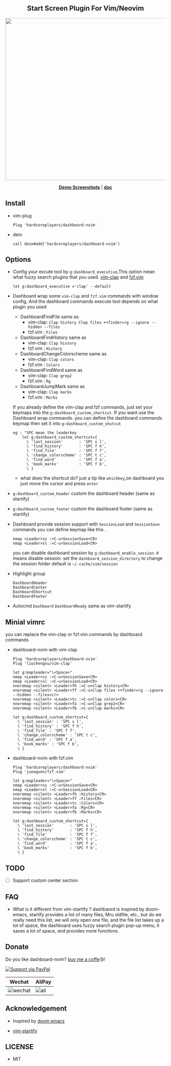 ## <div align="center"> Start Screen Plugin For Vim/Neovim </div>

<div align="center">
<img src="https://user-images.githubusercontent.com/41671631/84384273-4f71a400-ac20-11ea-8806-8052ed64f28b.png" width="704" height="507">
</div>

<p align="center">
  <b><a href="https://github.com/hardcoreplayers/dashboard-nvim/wiki">Demo Screenshots</a></b>
  |
  <b><a href="/doc/dashboard.txt">doc</a></b>
</p>

## Install

- vim-plug

  ```vim
  Plug 'hardcoreplayers/dashboard-nvim'
  ```

- dein

  ```vim
  call dein#add('hardcoreplayers/dashboard-nvim')
  ```

## Options

- Config your excute tool by `g:dashboard_executive`,This option mean what fuzzy
  search plugins that you used. [vim-clap](https://github.com/liuchengxu/vim-clap)
  and [fzf.vim](https://github.com/junegunn/fzf.vim)

  ```viml
  let g:dashboard_executive ='clap' --default
  ```

- Dashboard wrap some `vim-clap` and `fzf.vim` commands with window config, And
  the dashboard commands execute tool depends on what plugin you used

  - DashboardFindFile same as
    - vim-clap: `Clap history Clap files ++finder=rg --ignore --hidden --files`
    - fzf.vim : `Files`
  - DashboardFindHistory same as
    - vim-clap: `Clap history`
    - fzf.vim : `History`
  - DashboardChangeColorscheme same as
    - vim-clap: `Clap colors`
    - fzf.vim : `Colors`
  - DashboardFindWord same as
    - vim-clap: `Clap grep2`
    - fzf.vim : `Rg`
  - DashboardJumpMark same as
    - vim-clap: `Clap marks`
    - fzf.vim : `Marks`

  If you already define the vim-clap and fzf commands, just set your keymaps
  into the `g:dashboard_custom_shortcut`.
  If you want use the Dashboard wrap commands. you can define the dashboard
  commands keymap then set it into `g:dashboard_custom_shutcut`

  ```viml
  eg : "SPC mean the leaderkey
      let g:dashboard_custom_shortcut={
        \ 'last_session'       : 'SPC s l',
        \ 'find_history'       : 'SPC f h',
        \ 'find_file'          : 'SPC f f',
        \ 'change_colorscheme' : 'SPC t c',
        \ 'find_word'          : 'SPC f a',
        \ 'book_marks'         : 'SPC f b',
        \ }
  ```

  - what does the shortcut do? just a tip like `whichkey`,on dashboard you just
    move the cursor and press `enter`

- `g:dashboard_custom_header` custom the dashboard header (same as startify)

- `g:dashboard_custom_footer` custom the dashboard footer (same as startify)

- Dashboard provide session support with `SessionLoad` and `SessionSave`
  commands you can define keymap like this .
  ```viml
  nmap <Leader>ss :<C-u>SessionSave<CR>
  nmap <Leader>sl :<C-u>SessionLoad<CR>
  ```
  you can disable dashboard session by `g:dashboard_enable_session`. `0` means disable session.
  set the `dashboard_session_directory` to change the session folder
  default is `~/.cache/vim/session`
- Highlight group
  ```VimL
  DashboardHeader
  DashboardCenter
  DashboardShortcut
  DashboardFooter
  ```
- Autocmd `Dashboard` `DashboardReady` same as vim-startify

## Minial vimrc

you can replace the vim-clap or fzf.vim commands by dashboard commands

- dashboard-nvim with vim-clap

  ```viml
  Plug 'hardcoreplayers/dashboard-nvim'
  Plug 'liuchengxu/vim-clap'

  let g:mapleader="\<Space>"
  nmap <Leader>ss :<C-u>SessionSave<CR>
  nmap <Leader>sl :<C-u>SessionLoad<CR>
  nnoremap <silent> <Leader>fh :<C-u>Clap history<CR>
  nnoremap <silent> <Leader>ff :<C-u>Clap files ++finder=rg --ignore --hidden --files<cr>
  nnoremap <silent> <Leader>tc :<C-u>Clap colors<CR>
  nnoremap <silent> <Leader>fa :<C-u>Clap grep2<CR>
  nnoremap <silent> <Leader>fb :<C-u>Clap marks<CR>

  let g:dashboard_custom_shortcut={
    \ 'last_session' : 'SPC s l',
    \ 'find_history' : 'SPC f h',
    \ 'find_file' : 'SPC f f',
    \ 'change_colorscheme' : 'SPC t c',
    \ 'find_word' : 'SPC f a',
    \ 'book_marks' : 'SPC f b',
    \ }

  ```

- dashboard-nvim with fzf.vim

  ```viml
  Plug 'hardcoreplayers/dashboard-nvim'
  Plug 'junegunn/fzf.vim'

  let g:mapleader="\<Space>"
  nmap <Leader>ss :<C-u>SessionSave<CR>
  nmap <Leader>sl :<C-u>SessionLoad<CR>
  nnoremap <silent> <Leader>fh :History<CR>
  nnoremap <silent> <Leader>ff :Files<CR>
  nnoremap <silent> <Leader>tc :Colors<CR>
  nnoremap <silent> <Leader>fa :Rg<CR>
  nnoremap <silent> <Leader>fb :Marks<CR>

  let g:dashboard_custom_shortcut={
    \ 'last_session'       : 'SPC s l',
    \ 'find_history'       : 'SPC f h',
    \ 'find_file'          : 'SPC f f',
    \ 'change_colorscheme' : 'SPC t c',
    \ 'find_word'          : 'SPC f a',
    \ 'book_marks'         : 'SPC f b',
    \ }
  ```

## TODO

- [ ] Support custom center section

## FAQ

- What is it different from vim-startify ?
  dashbaord is inspired by doom-emacs, startify provides a list of many files,
  Mru oldfile, etc., but do we really need this list, we will only open one file,
  and the file list takes up a lot of space, the dashboard uses fuzzy search plugin
  pop-up menu, it saves a lot of space, and provides more functions.

## Donate

Do you like dashboard-nvim? [buy me a coffe](https://salt.bountysource.com/teams/thinkvim-taigacute)😘!

[![Support via PayPal](https://cdn.rawgit.com/twolfson/paypal-github-button/1.0.0/dist/button.svg)](https://www.paypal.me/bobbyhub)

| Wechat                                                                                                          | AliPay                                                                                                       |
| --------------------------------------------------------------------------------------------------------------- | ------------------------------------------------------------------------------------------------------------ |
| ![wechat](https://user-images.githubusercontent.com/41671631/84404718-c8312a00-ac39-11ea-90d7-ee679fbb3705.png) | ![ali](https://user-images.githubusercontent.com/41671631/84403276-1a714b80-ac38-11ea-8607-8492df84e516.png) |

## Acknowledgement

- Inspired by [doom emacs](https://github.com/hlissner/doom-emacs)

- [vim-startify](https://github.com/mhinz/vim-startify)

## LICENSE

- MIT
